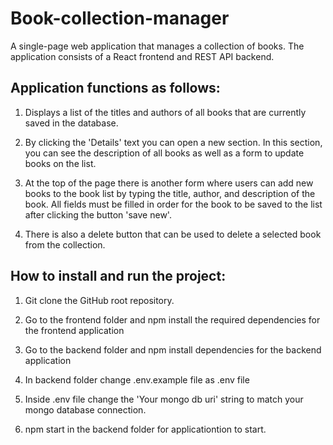 # Book-collection-manager

A single-page web application that manages a collection of books. The application consists of a React frontend and REST API backend.

## Application functions as follows:

1. Displays a list of the titles and authors of all books that are currently saved in the database.

2. By clicking the 'Details' text you can open a new section. In this section, you can see the description of all books as well as a form to update books on the list. 

3. At the top of the page there is another form where users can add new books to the book list by typing the title, author, and description of the book. All fields must be filled in order for the book to be saved to the list after clicking the button 'save new'.

4. There is also a delete button that can be used to delete a selected book from the collection.


## How to install and run the project:

1. Git clone the GitHub root repository.

2. Go to the frontend folder and npm install the required dependencies for the frontend application

4. Go to the backend folder  and npm install dependencies for the backend application

5. In backend folder change .env.example file as .env file

4. Inside .env file change the 'Your mongo db uri' string to match your mongo database connection.

6. npm start in the backend folder for applicationtion to start.

